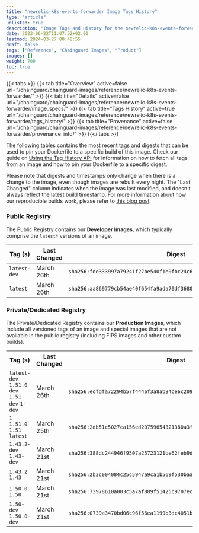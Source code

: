 ```yaml
---
title: "newrelic-k8s-events-forwarder Image Tags History"
type: "article"
unlisted: true
description: "Image Tags and History for the newrelic-k8s-events-forwarder Chainguard Image"
date: 2023-06-22T11:07:52+02:00
lastmod: 2024-03-27 00:48:55
draft: false
tags: ["Reference", "Chainguard Images", "Product"]
images: []
weight: 700
toc: true
---
```


{{< tabs >}}
{{< tab title="Overview" active=false url="/chainguard/chainguard-images/reference/newrelic-k8s-events-forwarder/" >}}
{{< tab title="Details" active=false url="/chainguard/chainguard-images/reference/newrelic-k8s-events-forwarder/image_specs/" >}}
{{< tab title="Tags History" active=true url="/chainguard/chainguard-images/reference/newrelic-k8s-events-forwarder/tags_history/" >}}
{{< tab title="Provenance" active=false url="/chainguard/chainguard-images/reference/newrelic-k8s-events-forwarder/provenance_info/" >}}
{{</ tabs >}}

The following tables contains the most recent tags and digests that can be used to pin your Dockerfile to a specific build of this image. Check our guide on [Using the Tag History API](/chainguard/chainguard-images/using-the-tag-history-api/) for information on how to fetch all tags from an image and how to pin your Dockerfile to a specific digest.

Please note that digests and timestamps only change when there is a change to the image, even though images are rebuilt every night. The "Last Changed" column indicates when the image was last modified, and doesn't always reflect the latest build timestamp. For more information about how our reproducible builds work, please refer to [this blog post](https://www.chainguard.dev/unchained/reproducing-chainguards-reproducible-image-builds).

### Public Registry
The Public Registry contains our **Developer Images**, which typically comprise the `latest*` versions of an image.

| Tag (s)       | Last Changed | Digest                                                                    |
|---------------|--------------|---------------------------------------------------------------------------|
|  `latest-dev` | March 26th   | `sha256:fde333997a79241f27be540f1e0fbc24c6eb3651498b9230bc418f95c6d484ee` |
|  `latest`     | March 26th   | `sha256:aa869779cb54ae40f654fa9ada70df36800187116bd5ea8e7369ebdfae3acac4` |


### Private/Dedicated Registry
The Private/Dedicated Registry contains our **Production Images**, which include all versioned tags of an image and special images that are not available in the public registry (including FIPS images and other custom builds).

| Tag (s)                                       | Last Changed | Digest                                                                    |
|-----------------------------------------------|--------------|---------------------------------------------------------------------------|
|  `latest-dev` `1.51.0-dev` `1.51-dev` `1-dev` | March 26th   | `sha256:edfdfa72294b57f4446f3a8ab84ce6c20951d6ff2d16755da5ea70537e99974b` |
|  `1` `1.51.0` `1.51` `latest`                 | March 25th   | `sha256:2db51c5027ca156ed20759654321380a3f88911b38d50e1cf69547e7051767a1` |
|  `1.43.2-dev` `1.43-dev`                      | March 21st   | `sha256:388dc244946f9507a25723121be62feb9db87430c0e41e52b9dfc46e2971b383` |
|  `1.43.2` `1.43`                              | March 21st   | `sha256:2b3c004084c25c5947a9ca1b569f530baae99dff93be2606bb90bc6dd638d141` |
|  `1.50.0` `1.50`                              | March 21st   | `sha256:73978610a003c5a7af889f51425c9707ec1355ab9ee27ef0ae830afb79965c43` |
|  `1.50-dev` `1.50.0-dev`                      | March 21st   | `sha256:0739a3470bd06c96f56ea1199b3dc4051b013413c2a9d816137ef059cbc24129` |


